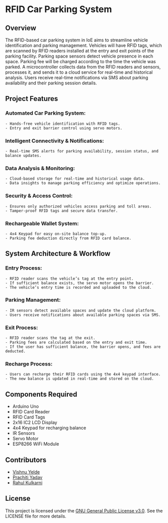 # RFID Car Parking System

## Overview
The RFID-based car parking system in IoE aims to streamline vehicle identification and parking management. Vehicles will have RFID tags, which are scanned by RFID readers installed at the entry and exit points of the parking facility. Parking space sensors detect vehicle presence in each space. Parking fee will be charged according to the time the vehicle was parked. A microcontroller collects data from the RFID readers and sensors, processes it, and sends it to a cloud service for real-time and historical analysis. Users receive real-time notifications via SMS about parking availability and their parking session details.

## Project Features
### Automated Car Parking System:
	- Hands-free vehicle identification with RFID tags.  
	- Entry and exit barrier control using servo motors.  

### Intelligent Connectivity & Notifications:
	- Real-time SMS alerts for parking availability, session status, and balance updates.  
	
### Data Analysis & Monitoring:
   	- Cloud-based storage for real-time and historical usage data.  
   	- Data insights to manage parking efficiency and optimize operations.  

### Security & Access Control:
   	- Ensures only authorized vehicles access parking and toll areas.  
   	- Tamper-proof RFID tags and secure data transfer.  

### Rechargeable Wallet System:
   	- 4x4 Keypad for easy on-site balance top-up.  
   	- Parking fee deduction directly from RFID card balance.

## System Architecture & Workflow
### Entry Process:
	- RFID reader scans the vehicle’s tag at the entry point.
	- If sufficient balance exists, the servo motor opens the barrier.
	- The vehicle’s entry time is recorded and uploaded to the cloud.

### Parking Management:
	- IR sensors detect available spaces and update the cloud platform.
	- Users receive notifications about available parking spaces via SMS.

### Exit Process:
	- RFID reader scans the tag at the exit.
	- Parking fees are calculated based on the entry and exit time.
	- If the user has sufficient balance, the barrier opens, and fees are deducted.

### Recharge Process:
	- Users can recharge their RFID cards using the 4x4 keypad interface.
	- The new balance is updated in real-time and stored on the cloud.

## Components Required
- Arduino Uno
- RFID Card Reader
- RFID Card Tags
- 2x16 IC2 LCD Display
- 4x4 Keypad for recharging balance
- IR Sensors
- Servo Motor
- ESP8266 WiFi Module

## Contributors
- [Vishnu Yelde](https://github.com/VishnuYelde)
- [Prachiti Yadav](https://github.com/PrachitiYadav)
- [Rahul Kulkarni](https://github.com/RahulKulkarni681)

## License
This project is licensed under the [GNU General Public License v3.0](https://choosealicense.com/licenses/gpl-3.0/). See the LICENSE file for more details.
